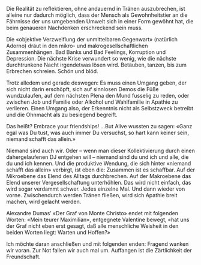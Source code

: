 Die Realität zu reflektieren, ohne andauernd in Tränen auszubrechen, ist alleine nur dadurch möglich, dass der Mensch als Gewohnheitstier an die Fährnisse der uns umgebenden Umwelt sich in einer Form gewöhnt hat, die beim genaueren Nachdenken erschreckend sein muss.

Die «objektive Verzweiflung der unmittelbaren Gegenwart» (natürlich Adorno) dräut in den mikro- und makrogesellschaftlichen Zusammenhängen. Bad Banks und Bad Feelings, Korruption und Depression. Die nächste Krise verwundert so wenig, wie die nächste durchtrunkene Nacht irgendetwas lösen wird. Betäuben, tanzen, bis zum Erbrechen schreien. Schön und blöd.

Trotz alledem und gerade deswegen: Es muss einen Umgang geben, der sich nicht darin erschöpft, sich auf sinnlosen Demos die Füße wundzulaufen, auf dem nächsten Plena den Mund fusselig zu reden, oder zwischen Job und Familie oder Alkohol und Wahlfamilie in Apathie zu verlieren. Einen Umgang also, der Erkenntnis nicht als Selbstzweck betreibt und die Ohnmacht als zu besiegend begreift.

Das heißt? Embrace your friendships! …But Alive wussten zu sagen: «Ganz egal was Du tust, was auch immer Du versuchst, so hart kann keiner sein, niemand schafft das allein.»

Niemand sind auch wir. Oder – wenn man dieser Kollektivierung durch einen dahergelaufenen DJ entgehen will – niemand sind du und ich und alle, die du und ich kennen. Und die produktive Wendung, die sich hinter «niemand schafft das allein» verbirgt, ist eben die: Zusammen ist es schaffbar. Auf der Mikroebene das Elend des Alltags durchbrechen. Auf der Makroebene das Elend unserer Vergesellschaftung unterhöhlen. Das wird nicht einfach, das wird sogar verdammt schwer. Jedes einzelne Mal. Und dann wieder von vorne. Zwischendurch werden Tränen fließen, wird sich Apathie breit machen, wird gelacht werden.

Alexandre Dumas’ «Der Graf von Monte Christo» endet mit folgenden Worten: «Mein teurer Maximilian», entgegnete Valentine bewegt, «hat uns der Graf nicht eben erst gesagt, daß alle menschliche Weisheit in den beiden Worten liegt: Warten und Hoffen?»

Ich möchte daran anschließen und mit folgenden enden: Fragend wanken wir voran. Zur Not fallen wir auch mal um. Auffangen ist die Zärtlichkeit der Freundschaft.
